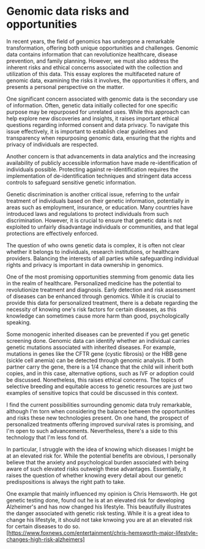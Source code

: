# Genomic data risks and opportunities

In recent years, the field of genomics has undergone a remarkable transformation, offering both unique opportunities and challenges. Genomic data contains information that can revolutionize healthcare, disease prevention, and family planning. However, we must also address the inherent risks and ethical concerns associated with the collection and utilization of this data. This essay explores the multifaceted nature of genomic data, examining the risks it involves, the opportunities it offers, and presents a personal perspective on the matter.

One significant concern associated with genomic data is the secondary use of information. Often, genetic data initially collected for one specific purpose may be repurposed for unrelated uses. While this approach can help explore new discoveries and insights, it raises important ethical questions regarding informed consent and data privacy. To navigate this issue effectively, it is important to establish clear guidelines and transparency when repurposing genomic data, ensuring that the rights and privacy of individuals are respected.

Another concern is that advancements in data analytics and the increasing availability of publicly accessible information have made re-identification of individuals possible. Protecting against re-identification requires the implementation of de-identification techniques and stringent data access controls to safeguard sensitive genetic information.

Genetic discrimination is another critical issue, referring to the unfair treatment of individuals based on their genetic information, potentially in areas such as employment, insurance, or education. Many countries have introduced laws and regulations to protect individuals from such discrimination. However, it is crucial to ensure that genetic data is not exploited to unfairly disadvantage individuals or communities, and that legal protections are effectively enforced.

The question of who owns genetic data is complex, it is often not clear whether it belongs to individuals, research institutions, or healthcare providers. Balancing the interests of all parties while safeguarding individual rights and privacy is important in data ownership in genomics.

One of the most promising opportunities stemming from genomic data lies in the realm of healthcare. Personalized medicine has the potential to revolutionize treatment and diagnosis. Early detection and risk assessment of diseases can be enhanced through genomics. While it is crucial to provide this data for personalized treatment, there is a debate regarding the necessity of knowing one's risk factors for certain diseases, as this knowledge can sometimes cause more harm than good, psychologically speaking.

Some monogenic inherited diseases can be prevented if you get genetic screening done. Genomic data can identify whether an individual carries genetic mutations
  associated with inherited diseases. For example, mutations in genes like the CFTR gene (cystic fibrosis) or the HBB gene (sickle cell anemia) can be detected through genomic analysis.
  If both partner carry the gene, there is a 1/4 chance that the child will inherit both copies, and in this case, alternative options, such as IVF or adoption could be discussed.
  Nonetheless, this raises ethical concerns. The topics of selective breeding and equitable access to genetic resources are just two examples of sensitive topics that could be
  discussed in this context.

I find the current possibilities surrounding genomic data truly remarkable, although I'm torn when considering the balance between the opportunities and risks these new technologies present. On one hand, the prospect of personalized treatments offering improved survival rates is promising, and I'm open to such advancements. Nevertheless, there's a side to this technology that I'm less fond of.

In particular, I struggle with the idea of knowing which diseases I might be at an elevated risk for. While the potential benefits are obvious, I personally believe that the anxiety and psychological burden associated with being aware of such elevated risks outweigh these advantages. Essentially, it raises the question of whether knowing every detail about our genetic predispositions is always the right path to take.

One example that mainly influenced my opinion is Chris Hemsworth. He got genetic testing done, found out he is at an elevated risk for developing Alzheimer's and has now changed his lifestyle. This beautifully illustrates the danger associated with genetic risk testing. While it is a great idea to change his lifestyle, it should not take knwoing you are at an elevated risk for certain diseases to do so. 
[https://www.foxnews.com/entertainment/chris-hemsworth-major-lifestyle-changes-high-risk-alzheimers]



